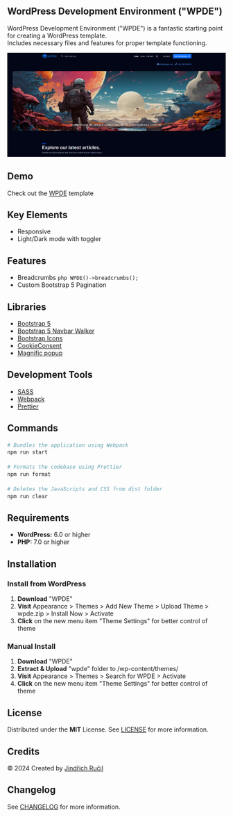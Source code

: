 ## WordPress Development Environment ("WPDE")

WordPress Development Environment ("WPDE") is a fantastic starting point for creating a WordPress template.  
Includes necessary files and features for proper template functioning.

![WPDE - Cover](cover.png)

## Demo

Check out the [WPDE](https://wpde.jindrichrucil.com/) template

## Key Elements

-   Responsive
-   Light/Dark mode with toggler

## Features

-   Breadcrumbs ```php WPDE()->breadcrumbs(); ```
-   Custom Bootstrap 5 Pagination


## Libraries

-   [Bootstrap 5](https://getbootstrap.com/)
-   [Bootstrap 5 Navbar Walker](https://github.com/AlexWebLab/bootstrap-5-wordpress-navbar-walker)
-   [Bootstrap Icons](https://icons.getbootstrap.com/)
-   [CookieConsent](https://github.com/orestbida/cookieconsent)
-   [Magnific popup](https://dimsemenov.com/plugins/magnific-popup/)

## Development Tools

-   [SASS](https://sass-lang.com/)
-   [Webpack](https://webpack.js.org/)
-   [Prettier](https://prettier.io/)

## Commands

```sh
# Bundles the application using Webpack
npm run start

# Formats the codebase using Prettier
npm run format

# Deletes the JavaScripts and CSS from dist folder
npm run clear
```

## Requirements

-   **WordPress:** 6.0 or higher
-   **PHP:** 7.0 or higher

## Installation

### Install from WordPress

1. **Download** "WPDE"
2. **Visit** Appearance > Themes > Add New Theme > Upload Theme > wpde.zip > Install Now > Activate
3. **Click** on the new menu item "Theme Settings" for better control of theme

### Manual Install

1. **Download** "WPDE"
2. **Extract & Upload** "wpde" folder to /wp-content/themes/
3. **Visit** Appearance > Themes > Search for WPDE > Activate
4. **Click** on the new menu item "Theme Settings" for better control of theme

## License

Distributed under the **MIT** License. See [LICENSE](https://github.com/rucilos/wpde/blob/master/LICENSE) for more information.

## Credits

© 2024 Created by [Jindřich Ručil](https://jindrichrucil.com)

## Changelog

See [CHANGELOG](https://github.com/rucilos/wpde/blob/master/changelog.md) for more information.
